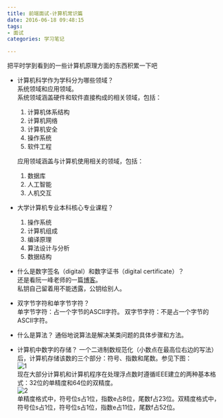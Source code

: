 ```yaml
---
title: 前端面试-计算机常识篇
date: 2016-06-18 09:48:15
tags: 
- 面试
categories: 学习笔记

---
```

把平时学到看到的一些计算机原理方面的东西积累一下吧<!-- more -->  

- 计算机科学作为学科分为哪些领域？  
	系统领域和应用领域。  
	系统领域涵盖硬件和软件直接构成的相关领域，包括：  
	1. 计算机体系结构  
	2. 计算机网络  
	3. 计算机安全  
	4. 操作系统  
	5. 软件工程  
	
	应用领域涵盖与计算机使用相关的领域，包括：  
	1. 数据库  
	2. 人工智能  
	3. 人机交互

- 大学计算机专业本科核心专业课程？  
	1. 操作系统
	2. 计算机组成
	3. 编译原理
	4. 算法设计与分析
	5. 数据结构
- 什么是数字签名（digital）和数字证书（digital certificate）？  
	还是看阮一峰老师的一篇[博客](http://www.ruanyifeng.com/blog/2011/08/what_is_a_digital_signature.html)。  
	私钥自己留着用不能透露，公钥给别人。

- 双字节字符和单字节字符？  
	单字节字符：占一个字节的ASCII字符。
	双字节字符：不是占一个字节的ASCII字符。

- 什么是算法？
	通俗地说算法是解决某类问题的具体步骤和方法。  

- 计算机中数字的存储？
	一个二进制数规范化（小数点在最高位右边的写法）后，计算机存储该数的三个部分：符号、指数和尾数。参见下图：  
	![1](/image/cs/1.png)  
	现在大部分计算机和计算机程序在处理浮点数时遵循IEEE建立的两种基本格式：32位的单精度和64位的双精度。  
	![2](/image/cs/2.png)  
	单精度格式中，符号位s占1位，指数e占8位，尾数f占23位。双精度格式中，符号位s占1位，符号位s占1位，指数e占11位，尾数f占52位。
	